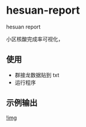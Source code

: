 # hesuan-report

hesuan report

小区核酸完成率可视化，

## 使用

- 群接龙数据贴到 txt
- 运行程序

## 示例输出

[!img](./example.png)
